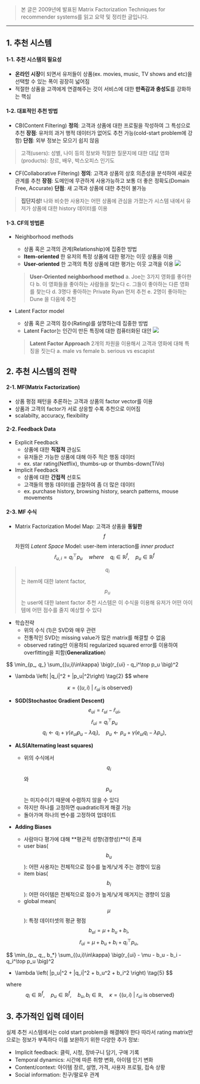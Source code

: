 > 본 글은 2009년에 발표된 Matrix Factorization Techniques for recommender systems를 읽고 요약 및 정리한 글입니다.

___
## 1. 추천 시스템
#### 1-1. 추천 시스템의 필요성
- **온라인 시장**이 되면서 유저들이 상품(ex. movies, music, TV shows and etc)을 선택할 수 있는 폭이 굉장히 넓어짐
- 적절한 상품을 고객에게 연결해주는 것이 서비스에 대한 **만족감과 충성도**를 강화하는 핵심

#### 1-2. 대표적인 추천 방법

- CB(Content Filtering)
**정의**: 고객과 상품에 대한 프로필을 작성하여 그 특성으로 추천 
**장점**: 유저의 과거 행적 데이터가 없어도 추천 가능(cold-start problem에 강함)
**단점**: 외부 정보는 모으기 쉽지 않음
>고객(users): 성별, 나이 등의 정보와 적절한 질문지에 대한 대답
영화(products): 장르, 배우, 박스오피스 인기도
- CF(Collaborative Filtering)
**정의**: 고객과 상품의 상호 의존성을 분석하여 새로운 관계를 추천
**장점**: 도메인에 무관하게 사용가능하고 보통 더 좋은 정확도(Domain Free, Accurate)
**단점**: 새 고객과 상품에 대한 추천이 불가능
> **집단지성!**
나와 비슷한 사용자는 어떤 상품에 관심을 가졌는가
시스템 내에서 유저가 상품에 대한 history 데이터를 이용
#### 1-3. CF의 방법론
- Neighborhood methods
    - 상품 혹은 고객의 관계(Relationship)에 집중한 방법
    - **Item-oriented**
    한 유저의 특정 상품에 대한 평가는 이웃 상품을 이용
    - **User-oriented**
    한 고객의 특정 상품에 대한 평가는 이웃 고객을 이용
    ![](https://velog.velcdn.com/images/smsm8898/post/b484ef1e-3fd4-4665-8e4a-ec8110d8fa58/image.png)
    > **User-Oriented neighborhood method**
    a. Joe는 3가지 영화를 좋아한다
    b. 이 영화들을 좋아하는 사람들을 찾는다
    c. 그들이 좋아하는 다른 영화를 찾는다
    d. 3명다 좋아하는 Private Ryan 먼저 추천
    e. 2명이 좋아하는 Dune 을 다음에 추천

- Latent Factor model
    - 상품 혹은 고객의 점수(Rating)를 설명하는데 집중한 방법
    - Latent Factor는 인간이 만든 특징에 대한 컴퓨터화된 대안
    ![](https://velog.velcdn.com/images/smsm8898/post/f1710954-fbc4-434c-bb13-aec8e241c82c/image.png)
    > **Latent Factor Approach**
    2개의 차원을 이용해서 고객과 영화에 대해 특징을 짓는다
    a. male vs female
    b. serious vs escapist
## 2. 추천 시스템의 전략
#### 2-1. MF(Matrix Factorization)
- 상품 평점 패턴을 추론하는 고객과 상품의 factor vector를 이용
- 상품과 고객의 factor가 서로 상응할 수록 추천으로 이어짐
- scalabilty, accuracy, flexibility
#### 2-2. Feedback Data
- Explicit Feedback
    - 상품에 대한 **직접적** 관심도
    - 유저들은 가능한 상품에 대해 아주 적은 행동 데이터
    - ex. star rating(Netflix), thumbs-up or thumbs-down(TiVo)
- Implicit Feedback
    - 상품에 대한 **간접적** 선호도
    - 고객들의 행동 데이터를 관찰하여 좀 더 많은 데이터
    - ex. purchase history, browsing history, search patterns, mouse movements
#### 2-3. MF 수식
- Matrix Factorization Model
Map: 고객과 상품을 **동일한** $$f$$ 차원의 _Latent Space_
Model: user-item interaction를 _inner product_
  $$
  \hat r_{u,i} = q_i^\top p_u \tag{1}
  \quad where \quad  q_i \in \mathbb{R}^f, \quad p_u \in \mathbb{R}^f
  $$
> $$q_i$$는 item에 대한 latent factor, $$p_u$$는 user에 대한 latent factor
추천 시스템은 이 수식을 이용해 유저가 어떤 아이템에 어떤 점수를 줄지 예상할 수 있다
- 학습전략
    - 위의 수식 (1)은 SVD와 매우 관련
    - 전통적인 SVD는 missing value가 많은 matrix를 해결할 수 없음 
    - observed rating만 이용하되 regularized squared error를 이용하여 overfitting을 피함(**Generalization**)
    
$$
\min_{p_*, q_*}
\sum_{(u,i)\in\kappa} \big(r_{ui} - q_i^\top p_u \big)^2
+ \lambda \left( \|q_i\|^2 + \|p_u\|^2\right) \tag{2}
$$
where
  
$$
\kappa = \{(u,i)\ |\ r_{ui} \text{ is observed}\}
$$

- **SGD(Stochastoc Gradient Descent)**
$$
e_{ui} = r_{ui} - \hat r_{ui},
$$
$$
\hat r_{ui} = q_i^\top p_u
$$
$$
q_i \leftarrow q_i + \gamma \big( e_{ui} p_u - \lambda q_i \big),
\quad p_u \leftarrow p_u + \gamma \big( e_{ui} q_i - \lambda p_u \big),
$$

- **ALS(Alternating least squares)**
    - 위의 수식에서 $$q_i$$ 와 $$p_u$$ 는 미지수이기 때문에 수렴하지 않을 수 있다
    - 하지만 하나를 고정하면 quadratic하게 해결 가능
    - 돌아가며 하나의 변수를 고정하여 업데이트
    
- **Adding Biases**
    - 사람마다 평가에 대해 **평균적 성향(경향성)**이 존재
    - user bias( $$b_u$$ ): 어떤 사용자는 전체적으로 점수를 높게/낮게 주는 경향이 있음
    - item bias( $$b_i$$ ): 어떤 아이템은 전체적으로 점수가 높게/낮게 매겨지는 경향이 있음
    - global mean( $$\mu$$ ): 특정 데이터셋의 평균 평점
$$
b_{ui} = \mu + b_u + b_i, \tag{3}
$$
$$
\hat r_{ui} = \mu + b_u + b_i + q_i^\top p_u, \tag{4}
$$


$$
\min_{p_*, q_*, b_*} 
\sum_{(u,i)\in\kappa} 
\big(r_{ui} - \mu - b_u - b_i - q_i^\top p_u \big)^2
+ \lambda \left( \|p_u\|^2 + \|q_i\|^2 + b_u^2 + b_i^2 \right) \tag{5}
$$

where  
$$
q_i \in \mathbb{R}^f, \quad p_u \in \mathbb{R}^f, \quad
b_u, b_i \in \mathbb{R}, \quad
\kappa = \{(u,i)\ |\ r_{ui} \text{ is observed}\}
$$
## 3. 추가적인 입력 데이터

실제 추천 시스템에서는 cold start problem을 해결해야 한다
따라서 rating matrix만으로는 정보가 부족하다
이를 보완하기 위한 다양한 추가 정보:

- Implicit feedback: 클릭, 시청, 장바구니 담기, 구매 기록
- Temporal dynamics: 시간에 따른 취향 변화, 아이템 인기 변화
- Content/context: 아이템 장르, 설명, 가격, 사용자 프로필, 접속 상황
- Social information: 친구/팔로우 관계
